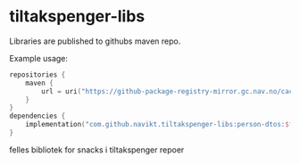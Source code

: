 # tiltakspenger-libs

Libraries are published to githubs maven repo.

Example usage:

```kotlin
repositories {
    maven {
        url = uri("https://github-package-registry-mirror.gc.nav.no/cached/maven-release")
    }
}
dependencies {
    implementation("com.github.navikt.tiltakspenger-libs:person-dtos:$felleslibVersion")
}
```


felles bibliotek for snacks i tiltakspenger repoer
